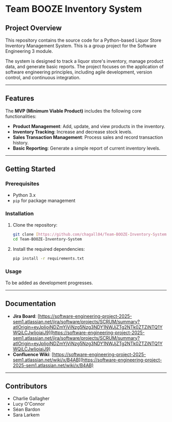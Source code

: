 # Team BOOZE Inventory System

## Project Overview

This repository contains the source code for a Python-based Liquor Store Inventory Management System. This is a group project for the Software Engineering 3 module.

The system is designed to track a liquor store's inventory, manage product data, and generate basic reports. The project focuses on the application of software engineering principles, including agile development, version control, and continuous integration.

---

## Features

The **MVP (Minimum Viable Product)** includes the following core functionalities:

-   **Product Management**: Add, update, and view products in the inventory.
-   **Inventory Tracking**: Increase and decrease stock levels.
-   **Sales Transaction Management**: Process sales and record transaction history.
-   **Basic Reporting**: Generate a simple report of current inventory levels.

---

## Getting Started

### Prerequisites

-   Python 3.x
-   `pip` for package management

### Installation

1.  Clone the repository:
    ```bash
    git clone [https://github.com/chagall04/Team-BOOZE-Inventory-System.git](https://github.com/chagall04/Team-BOOZE-Inventory-System.git)
    cd Team-BOOZE-Inventory-System
    ```

2.  Install the required dependencies:
    ```bash
    pip install -r requirements.txt
    ```

### Usage

To be added as development progresses.

---

## Documentation

-   **Jira Board**: [https://software-engineering-project-2025-sem1.atlassian.net/jira/software/projects/SCRUM/summary?atlOrigin=eyJpIjoiNDZmYjViNzg5Nzg3NDY1NWJjZTg2NTk0ZTZiNTQ1YWQiLCJwIjoiaiJ9](https://software-engineering-project-2025-sem1.atlassian.net/jira/software/projects/SCRUM/summary?atlOrigin=eyJpIjoiNDZmYjViNzg5Nzg3NDY1NWJjZTg2NTk0ZTZiNTQ1YWQiLCJwIjoiaiJ9)
-   **Confluence Wiki**: [https://software-engineering-project-2025-sem1.atlassian.net/wiki/x/B4AB](https://software-engineering-project-2025-sem1.atlassian.net/wiki/x/B4AB)

---

## Contributors

-   Charlie Gallagher
-   Lucy O'Connor
-   Séan Bardon
-   Sara Larkem
